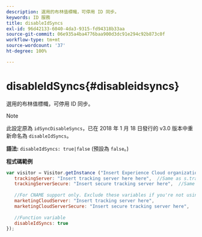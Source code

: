```yaml
---
description: 選用的布林值標幟，可停用 ID 同步。
keywords: ID 服務
title: disableIdSyncs
exl-id: 96d42133-6040-4da3-9315-fd94318b33aa
source-git-commit: 06e935a4ba4776baa900d3dc91e294c92b873c0f
workflow-type: tm+mt
source-wordcount: '37'
ht-degree: 100%

---
```


# disableIdSyncs{#disableidsyncs}

選用的布林值標幟，可停用 ID 同步。

>[!NOTE]
>
>此設定原為 `idSyncDisableSyncs`，已在 2018 年 1 月 18 日發行的 v3.0 版本中重新命名為 `disableIdSyncs`。

**語法:** `disableIdSyncs: true|false` (預設為 `false`。)

**程式碼範例**

```js
var visitor = Visitor.getInstance ("Insert Experience Cloud organization ID here",{ 
   trackingServer: "Insert tracking server here here",  //Same as s.trackingServer 
   trackingServerSecure: "Insert secure tracking server here",  //Same as s.trackingServerSecure 
 
   //For CNAME support only. Exclude these variables if you're not using CNAME 
   marketingCloudServer: "Insert tracking server here", 
   marketingCloudServerSecure: "Insert secure tracking server here", 
 
   //Function variable 
   disableIdSyncs: true 
});
```
